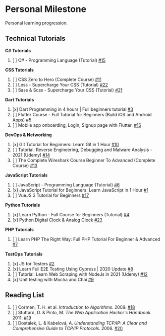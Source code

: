 # Personal Milestone

Personal learning progression.

## Technical Tutorials

**C# Tutorials**

1. [ ] C# - Programming Language (Tutorial) [#15](https://github.com/SyafiqHadzir/Personal-Milestone/issues/15)

**CSS Tutorials**

1. [ ] CSS Zero to Hero (Complete Course) [#11](https://github.com/SyafiqHadzir/Personal-Milestone/issues/11)
2. [ ] Less - Supercharge Your CSS (Tutorial) [#22](https://github.com/SyafiqHadzir/Personal-Milestone/issues/22)
3. [ ] Sass & Scss - Supercharge Your CSS (Tutorial) [#21](https://github.com/SyafiqHadzir/Personal-Milestone/issues/21)

**Dart Tutorials**

1. [x] Dart Programming in 4 hours | Full beginners tutorial [#3](https://github.com/SyafiqHadzir/Personal-Milestone/issues/3)
2. [ ] Flutter Course - Full Tutorial for Beginners (Build iOS and Android Apps) [#5](https://github.com/SyafiqHadzir/Personal-Milestone/issues/5)
3. [ ] Mobile app onboarding, Login, Signup page with Flutter. [#16](https://github.com/SyafiqHadzir/Personal-Milestone/issues/16)

**DevOps & Networking**

1. [x] Git Tutorial for Beginners: Learn Git in 1 Hour [#10](https://github.com/SyafiqHadzir/Personal-Milestone/issues/10)
2. [ ] Tutorial: Reverse Engineering, Debugging and Malware Analysis - 2021 (Udemy) [#14](https://github.com/SyafiqHadzir/Personal-Milestone/issues/14)
3. [ ] The Complete Wireshark Course Beginner To Advanced (Complete Course) [#13](https://github.com/SyafiqHadzir/Personal-Milestone/issues/13)

**JavaScript Tutorials**

1. [ ] JavaScript - Programming Language (Tutorial) [#6](https://github.com/SyafiqHadzir/Personal-Milestone/issues/6)
2. [x] JavaScript Tutorial for Beginners: Learn JavaScript in 1 Hour [#1](https://github.com/SyafiqHadzir/Personal-Milestone/issues/1)
3. [ ] VueJS 3 Tutorial for Beginners [#17](https://github.com/SyafiqHadzir/Personal-Milestone/issues/17)

**Python Tutorials**

1. [x] Learn Python - Full Course for Beginners (Tutorial) [#4](https://github.com/SyafiqHadzir/Personal-Milestone/issues/4)
2. [x] Python Digital Clock & Analog Clock [#23](https://github.com/SyafiqHadzir/Personal-Milestone/issues/23)

**PHP Tutorials**

1. [ ] Learn PHP The Right Way: Full PHP Tutorial For Beginner & Advanced [#7](https://github.com/SyafiqHadzir/Personal-Milestone/issues/7)

**TestOps Tutorials**

1. [x] JS for Testers [#2](https://github.com/SyafiqHadzir/Personal-Milestone/issues/2)
2. [x] Learn Full E2E Testing Using Cypress | 2020 Update [#8](https://github.com/SyafiqHadzir/Personal-Milestone/issues/8)
3. [ ] Tutorial: Learn Web Scraping with NodeJs in 2021 (Udemy) [#12](https://github.com/SyafiqHadzir/Personal-Milestone/issues/12)
4. [x] Unit testing with Mocha and Chai [#9](https://github.com/SyafiqHadzir/Personal-Milestone/issues/9)

## Reading List

1. [ ] Cormen, T. H. et al. _Introduction to Algorithms_. 2009. [#18](https://github.com/SyafiqHadzir/Personal-Milestone/issues/18)
2. [ ] Stuttard, D. & Pinto, M. _The Web Application Hacker's Handbook_. 2011. [#19](https://github.com/SyafiqHadzir/Personal-Milestone/issues/19)
3. [ ] Dostálek, L. & Kabelová, A. _Understanding TCP/IP: A Clear and Comprehensive Guide to TCP/IP Protocols_. 2006. [#20](https://github.com/SyafiqHadzir/Personal-Milestone/issues/20)
